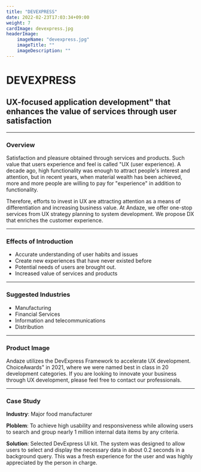 ```yaml
---
title: "DEVEXPRESS"
date: 2022-02-23T17:03:34+09:00
weight: 7
cardImage: devexpress.jpg
headerImage:
    imageName: "devexpress.jpg"
    imageTitle: ""
    imageDescription: ""
---
```


# DEVEXPRESS

## UX-focused application development" that enhances the value of services through user satisfaction

***

### Overview

Satisfaction and pleasure obtained through services and products. Such value that users experience and feel is called "UX (user experience). A decade ago, high functionality was enough to attract people's interest and attention, but in recent years, when material wealth has been achieved, more and more people are willing to pay for "experience" in addition to functionality.

Therefore, efforts to invest in UX are attracting attention as a means of differentiation and increasing business value. At Andaze, we offer one-stop services from UX strategy planning to system development. We propose DX that enriches the customer experience.

***

### Effects of Introduction

- Accurate understanding of user habits and issues
- Create new experiences that have never existed before
- Potential needs of users are brought out.
- Increased value of services and products

***

### Suggested Industries

- Manufacturing
- Financial Services
- Information and telecommunications
- Distribution

***

### Product Image

Andaze utilizes the DevExpress Framework to accelerate UX development. ChoiceAwards" in 2021, where we were named best in class in 20 development categories. If you are looking to innovate your business through UX development, please feel free to contact our professionals.

***

### Case Study

**Industry**: Major food manufacturer  

**Ploblem**: To achieve high usability and responsiveness while allowing users to search and group nearly 1 million internal data items by any criteria.  

**Solution**: Selected DevExpress UI kit. The system was designed to allow users to select and display the necessary data in about 0.2 seconds in a background query. This was a fresh experience for the user and was highly appreciated by the person in charge.